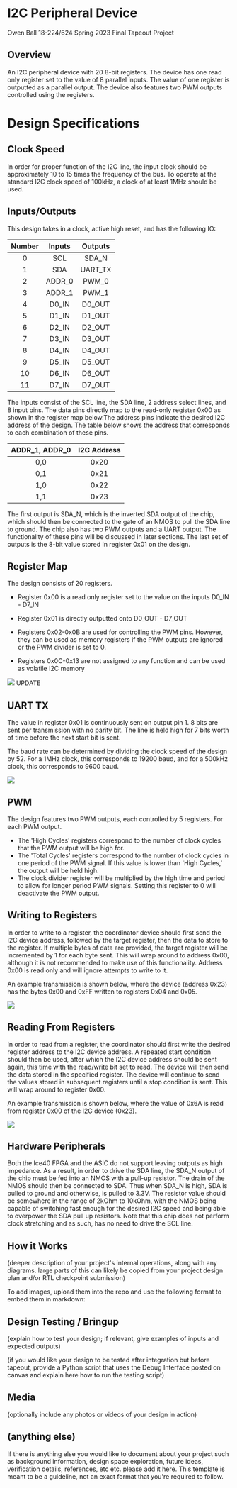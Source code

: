# I2C Peripheral Device

Owen Ball
18-224/624 Spring 2023 Final Tapeout Project

## Overview

An I2C peripheral device with 20 8-bit registers. The device has one read only register
set to the value of 8 parallel inputs. The value of one register is outputted as a
parallel output. The device also features two PWM outputs controlled using the registers.

# Design Specifications 

## Clock Speed
In order for proper function of the I2C line, the input clock should be approximately 10 to 15 times the frequency of the bus. To operate at the standard I2C clock speed of 100kHz, a clock of at least 1MHz should be used.
## Inputs/Outputs

This design takes in a clock, active high reset, and has the following IO:

| Number  | Inputs  | Outputs  |
| :---:   |  :----: |  :---:   |
| 0       |   SCL   |  SDA_N   |
| 1       |   SDA   |  UART_TX |
| 2       |  ADDR_0 |  PWM_0   |
| 3       |  ADDR_1 |  PWM_1   |
| 4       |  D0_IN  |  D0_OUT  |
| 5       |  D1_IN  |  D1_OUT  |
| 6       |  D2_IN  |  D2_OUT  |
| 7       |  D3_IN  |  D3_OUT  |
| 8       |  D4_IN  |  D4_OUT  |
| 9       |  D5_IN  |  D5_OUT  |
| 10      |  D6_IN  |  D6_OUT  |
| 11      |  D7_IN  |  D7_OUT  |


The inputs consist of the SCL line, the SDA line, 2 address select lines, and 8 input pins. The data pins directly map to the read-only register 0x00 as shown in the register map below.The address pins indicate the desired I2C address of the design. The table below shows the address that corresponds to each combination of these pins.

| ADDR_1, ADDR_0 | I2C Address |
| :---:  | :---:   |
| 0,0    | 0x20    |
| 0,1    | 0x21    |
| 1,0    | 0x22    |
| 1,1    | 0x23    |

The first output is SDA_N, which is the inverted SDA output of the chip, which
should then be connected to the gate of an NMOS to pull the SDA line to ground.
The chip also has two PWM outputs and a UART output. The functionality of these pins will be discussed in later sections. The last set of outputs is the 8-bit value stored in register 0x01 on the design.


## Register Map

The design consists of 20 registers. 

- Register 0x00 is a read only register set to the value on the inputs D0_IN - D7_IN

- Register 0x01 is directly outputted onto D0_OUT - D7_OUT

- Registers 0x02-0x0B are used for controlling the PWM pins. However, they can be used
as memory registers if the PWM outputs are ignored or the PWM divider is set to 0.

- Registers 0x0C-0x13 are not assigned to any function and can be used as volatile I2C memory

![](media/registers.png) UPDATE

## UART TX
The value in register 0x01 is continuously sent on output pin 1. 8 bits are sent per transmission with no parity bit. The line is held high for 7 bits worth of time before the next start bit is sent.

The baud rate can be determined by dividing the clock speed of the design by 52. For a 1MHz clock, this corresponds to 19200 baud, and for a 500kHz clock, this corresponds to 9600 baud.

![](media/UART.png)

## PWM
The design features two PWM outputs, each controlled by 5 registers. For each PWM output.
- The 'High Cycles' registers correspond to the number of clock cycles that the PWM output will be high for. 
- The 'Total Cycles' registers correspond to the number of clock cycles in one period of the PWM signal. If this value is lower than 'High Cycles,' the output will be held high.
- The clock divider register will be multiplied by the high time and period to allow for longer period PWM signals. Setting this register to 0 will deactivate the PWM output.     

## Writing to Registers
In order to write to a register, the coordinator device should first send the I2C device address, followed by the target register, then the data to store to the register. If multiple bytes of data are provided, the target register will be incremented by 1 for each byte sent. This will wrap around to address 0x00, although it is not recommended to make use of this functionality. Address 0x00 is read only and will ignore attempts to write to it.

An example transmission is shown below, where the device (address 0x23) has the bytes 0x00 and 0xFF written to registers 0x04 and 0x05.

![](media/data_write.png)

## Reading From Registers
In order to read from a register, the coordinator should first write the desired register address to the I2C device address. A repeated start condition should then be used, after which the I2C device address should be sent again, this time with the read/write bit set to read. The device will then send the data stored in the specified register. The device will continue to send the values stored in subsequent registers until a stop condition is sent. This will wrap around to register 0x00.

An example transmission is shown below, where the value of 0x6A is read from register 0x00 of the I2C device (0x23).

![](media/data_read.png)

## Hardware Peripherals

Both the Ice40 FPGA and the ASIC do not support leaving outputs as high impedance. As a result, in order to drive the SDA line, the SDA_N output of the chip must be fed into an NMOS with a pull-up resistor. The drain of the NMOS should then be connected to SDA. Thus when SDA_N is high, SDA is pulled to ground and otherwise, is pulled to 3.3V. The resistor value should be somewhere in the range of 2kOhm to 10kOhm, with the NMOS being capable of switching fast enough for the desired I2C speed and being able to overpower the SDA pull up resistors. Note that this chip does not perform clock stretching and as such, has no need to drive the SCL line. 


## How it Works

(deeper description of your project's internal operations, along with any diagrams. large parts of this can likely be copied from your project design plan and/or RTL checkpoint submission)

To add images, upload them into the repo and use the following format to embed them in markdown:

## Design Testing / Bringup

(explain how to test your design; if relevant, give examples of inputs and expected outputs)

(if you would like your design to be tested after integration but before tapeout, provide a Python script that uses the Debug Interface posted on canvas and explain here how to run the testing script)

## Media

(optionally include any photos or videos of your design in action)

## (anything else)

If there is anything else you would like to document about your project such as background information, design space exploration, future ideas, verification details, references, etc etc. please add it here. This template is meant to be a guideline, not an exact format that you're required to follow.
